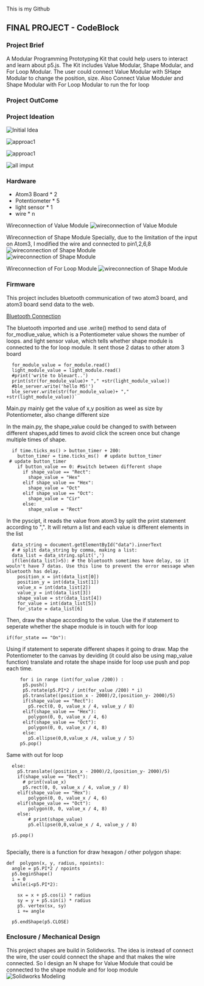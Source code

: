 This is my Github
## FINAL PROJECT - CodeBlock

### Project Brief

A Modular Programming Prototyping Kit that could help users to interact and learn about p5.js. 
The Kit includes Value Modular, Shape Modular, and For Loop Modular. The user could connect Value Modular with SHape Modular to change the position, size. Also Connect Value Moduler and Shape Modular with For Loop Modular to run the for loop

### Project OutCome

### Project Ideation
![Initial Idea](initialidea.jpg)

![approac1](idea2.png)

![approac1](idea3.jpg)

![all imput](input.jpg)

### Hardware
- Atom3 Board * 2
- Potentiometer * 5
- light sensor * 1
- wire * n

Wireconnection of Value Module
![wireconnection of Value Module](Value_Module_Connection.jpg)  

Wireconnection of Shape Module
Specially, due to the limitation of the input on Atom3, I modified the wire and connected to pin1,2,6,8
![wireconnection of Shape Module](Shape_Connection.jpg)  
![wireconnection of Shape Module](Shape_Module_Connection.jpg)  

Wireconnection of For Loop Module
![wireconnection of Shape Module](For_Connection.jpg)  

### Firmware
This project includes bluetooth communication of two atom3 board, and atom3 board send data to the web. 

[Bluetooth Connection](thonny/bluetooth.py)

The bluetooth imported and use .write() method to send data of for_modlue_value, which is a Potentiometer value shows the number of loops. and light sensor value, which tells whether shape module is connected to the for loop module. It sent those 2 datas to other atom 3 board

```
  for_module_value = for_module.read()
  light_module_value = light_module.read()
  #print('write to bleuart..')
  print(str(for_module_value)+ "," +str(light_module_value))
  #ble_server.write('hello M5!')
  ble_server.write(str(for_module_value)+ "," +str(light_module_value))`
```

Main.py mainly get the value of x,y position as weel as size by Potentiometer, also change different size

In the main.py, the shape_value could be changed to swith between different shapes,add times to avoid click the screen once but change multiple times of shape.
```
  if time.ticks_ms() > button_timer + 200:
    button_timer = time.ticks_ms()  # update button_timer
 # update button_timer
    if button_value == 0: #switch between different shape
      if shape_value == "Rect":
        shape_value = "Hex"
      elif shape_value == "Hex":
        shape_value = "Oct"
      elif shape_value == "Oct":
        shape_value = "Cir"
      else:
        shape_value = "Rect"
```

In the pyscipt, it reads the value from atom3 by split the print statement according to ",". It will return a list and each value is different elements in the list

```
  data_string = document.getElementById("data").innerText
  # # split data_string by comma, making a list:
  data_list = data_string.split(',')
  if(len(data_list)>5): # the bluetooth sometimes have delay, so it wouln't have 7 datas. Use this line to prevent the error message when bluetooth has delay. 
    position_x = int(data_list[0])
    position_y = int(data_list[1])
    value_x = int(data_list[2])
    value_y = int(data_list[3])
    shape_value = str(data_list[4])
    for_value = int(data_list[5])
    for_state = data_list[6]
```

Then, draw the shape according to the value. 
Use the if statement to seperate whether the shape module is in touch with for loop
```
if(for_state == "On"):
```
Using if statement to seperate different shapes it going to draw. Map the Potentiometer to the canvas by deviding (it could also be using map_value function)
translate and rotate the shape inside for loop 
use push and pop each time.
```
     for i in range (int(for_value /200)) : 
      p5.push()
      p5.rotate(p5.PI*2 / int(for_value /200) * i)
      p5.translate((position_x - 2000)/2,(position_y- 2000)/5)
      if(shape_value == "Rect"):
        p5.rect(0, 0, value_x / 4, value_y / 8)
      elif(shape_value == "Hex"):
        polygon(0, 0, value_x / 4, 6)
      elif(shape_value == "Oct"):
        polygon(0, 0, value_x / 4, 8)
      else:
        p5.ellipse(0,0,value_x /4, value_y / 5)
     p5.pop()
```
Same with out for loop
```
  else:
    p5.translate((position_x - 2000)/2,(position_y- 2000)/5)
    if(shape_value == "Rect"):
      # print(value_x)
      p5.rect(0, 0, value_x / 4, value_y / 8)
    elif(shape_value == "Hex"):
        polygon(0, 0, value_x / 4, 6)
    elif(shape_value == "Oct"):
        polygon(0, 0, value_x / 4, 8)
    else:
        # print(shape_value)
        p5.ellipse(0,0,value_x / 4, value_y / 8) 

  p5.pop()


```


Specially, there is a function for draw hexagon / other polygon shape:

```
def  polygon(x, y, radius, npoints):
  angle = p5.PI*2 / npoints
  p5.beginShape()
  i = 0
  while(i<p5.PI*2):
   
    sx = x + p5.cos(i) * radius
    sy = y + p5.sin(i) * radius
    p5. vertex(sx, sy)
    i += angle
  
  p5.endShape(p5.CLOSE)
```

### Enclosure / Mechanical Design
This project shapes are build in Solidworks. The idea is instead of connect the wire, the user could connect the shape and that makes the wire connected. So I design an N shape for Value Module that could be connected to the shape module and for loop module 
![Solidworks Modeling](solid.png)
